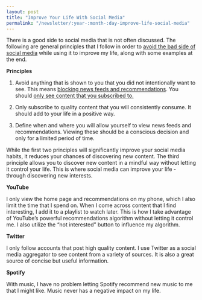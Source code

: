 ```yaml
---
layout: post
title: "Improve Your Life With Social Media"
permalink: "/newsletter/:year-:month-:day-improve-life-social-media"
---
```


There is a good side to social media that is not often discussed. The following are general principles that I follow in order to [avoid the bad side of social media](/2022-10-13-avoiding-negative-loops-social-media) while using it to improve my life, along with some examples at the end.

**Principles**

1. Avoid anything that is shown to you that you did not intentionally want to see. This means [blocking news feeds and recommendations](/2022-10-13-avoiding-negative-loops-social-media). You should [only see content that you subscribed to.](/2022-07-26-using-social-media-mindfully)

2. Only subscribe to quality content that you will consistently consume. It should add to your life in a positive way.

3. Define when and where you will allow yourself to view news feeds and recommendations. Viewing these should be a conscious decision and only for a limited period of time.

While the first two principles will significantly improve your social media habits, it reduces your chances of discovering new content. The third principle allows you to discover new content in a mindful way without letting it control your life. This is where social media can improve your life - through discovering new interests.

**YouTube**

I only view the home page and recommendations on my phone, which I also limit the time that I spend on. When I come across content that I find interesting, I add it to a playlist to watch later. This is how I take advantage of YouTube’s powerful recommendations algorithm without letting it control me. I also utilize the “not interested” button to influence my algorithm.

**Twitter**

I only follow accounts that post high quality content. I use Twitter as a social media aggregator to see content from a variety of sources. It is also a great source of concise but useful information.

**Spotify**

With music, I have no problem letting Spotify recommend new music to me that I might like. Music never has a negative impact on my life.
